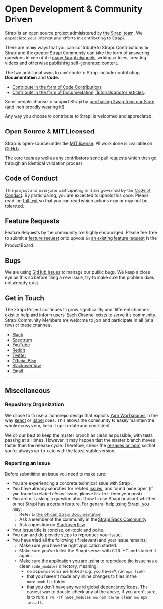 # Open Development & Community Driven

Strapi is an open source project administered by [the Strapi team](https://strapi.io/company). We appreciate your interest and efforts in contributing to Strapi.

There are many ways that you can contribute to Strapi. Contributions to Strapi and the greater Strapi Community can take the form of answering questions in one of the [many Strapi channels](/3.0.0-beta.x/community/contributing-guide.html#get-in-touch), writing articles, creating videos and otherwise publishing self-generated content.

The two additional ways to contribute to Strapi include contributing **Documentation** and **Code**:

- [Contribute in the form of Code Contributions](/3.0.0-beta.x/community/contribute-with-code.md)
- [Contribute in the form of Documentation, Tutorials and/or Articles](/3.0.0-beta.x/community/contribute-with-docs.md).

Some people choose to support Strapi by [purchasing Swag from our Store](https://strapi.io/shop) (and then proudly wearing it!).

Any way you choose to contribute to Strapi is welcomed and appreciated.

## Open Source & MIT Licensed

Strapi is open-source under the [MIT license](https://github.com/strapi/strapi/blob/master/LICENSE.md). All work done is available on [GitHub](https://github.com/strapi/strapi).

The core team as well as any contributors send pull requests which then go through an identical validation process.

## Code of Conduct

This project and everyone participating in it are governed by the [Code of Conduct](/3.0.0-beta.x/community/code-of-conduct.md). By participating, you are expected to uphold this code. Please read the [full text](/3.0.0-beta.x/community/code-of-conduct.md) so that you can read which actions may or may not be tolerated.

## Feature Requests

Feature Requests by the community are highly encouraged. Please feel free to submit a [feature request](https://portal.productboard.com/strapi) or to upvote 👍 [an existing feature request](https://portal.productboard.com/strapi) in the ProductBoard.

## Bugs

We are using [GitHub Issues](https://github.com/strapi/strapi/issues) to manage our public bugs. We keep a close eye on this so before filing a new issue, try to make sure the problem does not already exist.

## Get in Touch

The Strapi Project continues to grow significantly and different channels exist to help and inform users. Each Channel exists to serve it's community. Strapi Community Members are welcome to join and participate in all (or a few) of these channels.

- [Slack](https://slack.strapi.io/)
- [Spectrum](https://spectrum.chat/strapi?tab=posts)
- [YouTube](https://www.youtube.com/strapi)
- [Reddit](https://www.reddit.com/r/Strapi/)
- [Twitter](https://twitter.com/strapijs)
- [Official Blog](https://blog.strapi.io/)
- [Stackoverflow](https://stackoverflow.com/questions/tagged/strapi)
- [Email](mailto:hi@strapi.io)

---

## Miscellaneous

### Repository Organization

We chose to to use a monorepo design that exploits [Yarn Workspaces](https://yarnpkg.com/en/docs/workspaces) in the way [React](https://github.com/facebook/react/tree/master/packages) or [Babel](https://github.com/babel/babel/tree/master/packages) does. This allows the community to easily maintain the whole ecosystem, keep it up-to-date and consistent.

We do our best to keep the master branch as clean as possible, with tests passing at all times. However, it may happen that the master branch moves faster than the release cycle. Therefore, check the [releases on npm](https://www.npmjs.com/package/strapi) so that you're always up-to-date with the latest stable version.

### Reporting an issue

Before submitting an issue you need to make sure:

- You are experiencing a concrete technical issue with Strapi.
- You have already searched for related [issues](https://github.com/strapi/strapi/issues), and found none open (if you found a related _closed_ issue, please link to it from your post).
- You are not asking a question about how to use Strapi or about whether or not Strapi has a certain feature. For general help using Strapi, you may:
  - Refer to [the official Strapi documentation](http://strapi.io).
  - Ask a member of the community in the [Strapi Slack Community](https://slack.strapi.io/).
  - Ask a question on [Stackoverflow](http://stackoverflow.com/questions/tagged/strapi).
- Your issue title is concise, on-topic and polite.
- You can and do provide steps to reproduce your issue.
- You have tried all the following (if relevant) and your issue remains:
  - Make sure you have the right application started.
  - Make sure you've killed the Strapi server with CTRL+C and started it again.
  - Make sure the application you are using to reproduce the issue has a clean `node_modules` directory, meaning:
    - no dependencies are linked (e.g. you haven't run `npm link`)
    - that you haven't made any inline changes to files in the `node_modules` folder
    - that you don't have any weird global dependency loops. The easiest way to double-check any of the above, if you aren't sure, is to run: `$ rm -rf node_modules && npm cache clear && npm install`.
